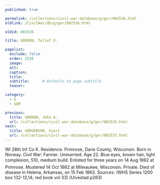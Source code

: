 ```yaml
---
published: true

permalink: /collections/civil-war-database/g/gor/002536.html
oldlink: /CivilWar/db/g/gor/002536.html

oldid: 002536

title: GORDON, Tollef O.

pagelist:
  exclude: false
  order: 2536
  image: 
  alt:
  caption:
  title:
  subtitle:      # Defaults to page subtitle
  teaser:

category: 
  - G 
  - GOR

previous:
  title: GORDON, John A.
  url: /collections/civil-war-database/g/gor/002535.html  
next:
  title: GORGENSON, Gjert
  url: /collections/civil-war-database/g/gor/002537.html   
---
```

WI 28th Inf Co K. Residence: Primrose, Dane County, Wisconsin. Born in Norway. Civil War: Farmer. Unmarried. Age 22. Blue eyes, brown hair, light complexion, 5&#146;10&#148;, medium build. Enlisted for three years on 14 Aug 1862 at Primrose. Mustered 14 Oct 1862 at Milwaukee, Wisconsin. Private. Died of disease in Helena, Arkansas, on 15 Feb 1863. Sources: (WHS Series 1200 box 132-12,14; red book vol 33) (Ulvestad p283)